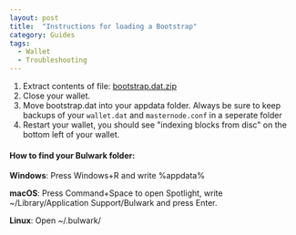 ```yaml
---
layout: post
title:  "Instructions for loading a Bootstrap"
category: Guides
tags:
  - Wallet
  - Troubleshooting
---
```


1. Extract contents of file: [bootstrap.dat.zip](https://github.com/bulwark-crypto/Bulwark/releases/download/1.2.4/bootstrap.dat.zip)
2. Close your wallet.
3. Move bootstrap.dat into your appdata folder. Always be sure to keep backups of your ```wallet.dat``` and ```masternode.conf``` in a seperate folder
4. Restart your wallet, you should see "indexing blocks from disc" on the bottom left of your wallet.

#### How to find your Bulwark folder:

 **Windows**: Press Windows+R and write %appdata%

 **macOS**: Press Command+Space to open Spotlight, write ~/Library/Application Support/Bulwark and press Enter.

 **Linux**: Open ~/.bulwark/
